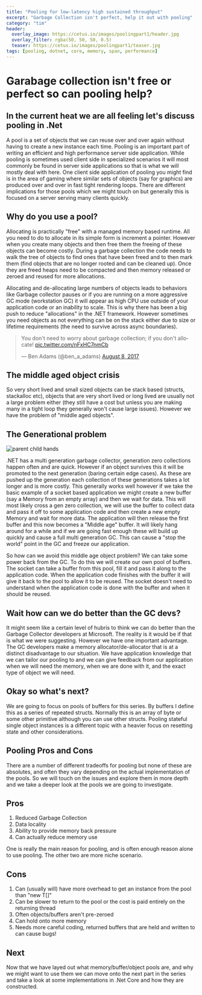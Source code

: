 ```yaml
---
title: "Pooling for low-latency high sustained throughput"
excerpt: "Garbage Collection isn't perfect, help it out with pooling"
category: "tim"
header:
  overlay_image: https://cetus.io/images/poolingpart1/header.jpg
  overlay_filter: rgba(50, 50, 50, 0.5)
  teaser: https://cetus.io/images/poolingpart1/teaser.jpg
tags: [pooling, dotnet, core, memory, span, performance]
---
```


# Garabage collection isn't free or perfect so can pooling help?

## In the current heat we are all feeling let's discuss pooling in .Net

A pool is a set of objects that we can reuse over and over again without having to create a new instance each time. Pooling is an important part of writing an efficient and high performance server side application. While pooling is sometimes used client side in specialized scenarios it will most commonly be found in server side applications so that is what we will mostly deal with here. One client side application of pooling you might find is in the area of gaming where similar sets of objects (say for graphics) are produced over and over in fast tight rendering loops. There are different implications for those pools which we might touch on but generally this is focused on a server serving many clients quickly.

## Why do you use a pool?

Allocating is practically "free" with a managed memory based runtime. All you need to do to allocate in its simple form is increment a pointer. However when you create many objects and then free them the freeing of these objects can become costly. During a garbage collection the code needs to walk the tree of objects to find ones that have been freed and to then mark them (find objects that are no longer rooted and can be cleaned up). Once they are freed heaps need to be compacted and then memory released or zeroed and reused for more allocations.

Allocating and de-allocating large numbers of objects leads to behaviors like Garbage collector pauses or if you are running on a more aggressive GC mode (workstation GC) it will appear as high CPU use outside of your application code or an inability to scale. This is why there has been a big push to reduce "allocations" in the .NET framework. However sometimes you need objects as not everything can be on the stack either due to size or lifetime requirements (the need to survive across async boundaries).

<blockquote class="twitter-tweet" data-lang="en"><p lang="en" dir="ltr">You don&#39;t need to worry about garbage collection; if you don&#39;t allocate! <a href="https://t.co/nFxHC7nmCb">pic.twitter.com/nFxHC7nmCb</a></p>&mdash; Ben Adams (@ben_a_adams) <a href="https://twitter.com/ben_a_adams/status/895065527197982720?ref_src=twsrc%5Etfw">August 8, 2017</a></blockquote>
<script async src="https://platform.twitter.com/widgets.js" charset="utf-8"></script>

## The middle aged object crisis

So very short lived and small sized objects can be stack based (structs, stackalloc etc), objects that are very short lived or long lived are usually not a large problem either (they still have a cost but unless you are making many in a tight loop they generally won't cause large issues). However we have the problem of "middle aged objects".

## The Generational problem

![parent child hands](https://cetus.io/images/poolingpart1/hands.jpg)

.NET has a multi generation garbage collector, generation zero collections happen often and are quick. However if an object survives this it will be promoted to the next generation (baring certain edge cases). As these are pushed up the generation each collection of these generations takes a lot longer and is more costly. This generally works well however if we take the basic example of a socket based application we might create a new buffer (say a Memory<T> from an empty array) and then we wait for data. This will most likely cross a gen zero collection, we will use the buffer to collect data and pass it off to some application code and then create a new empty Memory<T> and wait for more data. The application will then release the first buffer and this now becomes a "Middle age" buffer. It will likely hang around for a while and if we are going fast enough these will build up quickly and cause a full multi generation GC. This can cause a "stop the world" point in the GC and freeze our application.

So how can we avoid this middle age object problem? We can take some power back from the GC. To do this we will create our own pool of buffers. The socket can take a buffer from this pool, fill it and pass it along to the application code. When the application code finishes with the buffer it will give it back to the pool to allow it to be reused. The socket doesn't need to understand when the application code is done with the buffer and when it should be reused.

## Wait how can we do better than the GC devs?

It might seem like a certain level of hubris to think we can do better than the Garbage Collector developers at Microsoft. The reality is it would be if that is what we were suggesting. However we have one important advantage. The GC developers make a memory allocator/de-allocator that is at a distinct disadvantage to our situation. We have application knowledge that we can tailor our pooling to and we can give feedback from our application when we will need the memory, when we are done with it, and the exact type of object we will need.

## Okay so what's next?

We are going to focus on pools of buffers for this series. By buffers I define this as a series of repeated structs. Normally this is an array of byte or some other primitive although you can use other structs. Pooling stateful single object instances is a different topic with a heavier focus on resetting state and other considerations.

## Pooling Pros and Cons

There are a number of different tradeoffs for pooling but none of these are absolutes, and often they vary depending on the actual implementation of the pools. So we will touch on the issues and explore them in more depth and we take a deeper look at the pools we are going to investigate.

## Pros

1. Reduced Garbage Collection
1. Data locality
1. Ability to provide memory back pressure
1. Can actually reduce memory use

One is really the main reason for pooling, and is often enough reason alone to use pooling. The other two are more niche scenario.

## Cons

1. Can (usually will) have more overhead to get an instance from the pool than "new T[]"
1. Can be slower to return to the pool or the cost is paid entirely on the returning thread
1. Often objects/buffers aren't pre-zeroed
1. Can hold onto more memory
1. Needs more careful coding, returned buffers that are held and written to can cause bugs!

## Next

Now that we have layed out what memory/buffer/object pools are, and why we might want to use them we can move onto the next part in the series and take a look at some implementations in .Net Core and how they are constructed.



